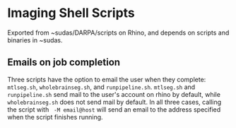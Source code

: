 # Imaging Shell Scripts

Exported from ~sudas/DARPA/scripts on Rhino, and depends on scripts and
binaries in ~sudas.


## Emails on job completion

Three scripts have the option to email the user when they complete:
```mtlseg.sh```, ```wholebrainseg.sh```, and ```runpipeline.sh```.
```mtlseg.sh``` and ```runpipeline.sh``` send mail to the user's account
on rhino by default, while ```wholebrainseg.sh``` does not send mail by
default. In all three cases, calling the script with ``` -M email@host```
will send an email to the address specified when the script finishes running.